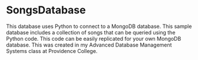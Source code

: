 # SongsDatabase
This database uses Python to connect to a MongoDB database. This sample database includes a collection of songs that can be queried using the Python code.
This code can be easily replicated for your own MongoDB database.
This was created in my Advanced Database Management Systems class at Providence College.
